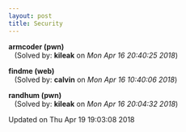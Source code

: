 ```yaml
---
layout: post
title: Security
---
```


<!--break-->

**armcoder (pwn)**  
&nbsp;&nbsp;&nbsp;(Solved by: **kileak** on _Mon Apr 16 20:40:25 2018_)  
  
**findme (web)**  
&nbsp;&nbsp;&nbsp;(Solved by: **calvin** on _Mon Apr 16 10:40:06 2018_)  
  
**randhum (pwn)**  
&nbsp;&nbsp;&nbsp;(Solved by: **kileak** on _Mon Apr 16 20:04:32 2018_)  
  


Updated on Thu Apr 19 19:03:08 2018
